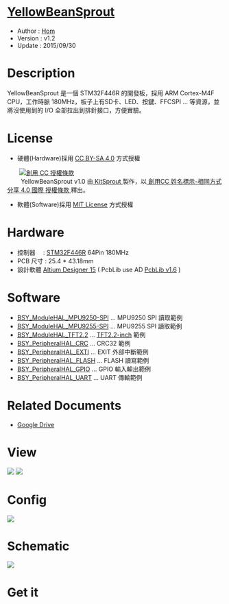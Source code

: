 [YellowBeanSprout](https://github.com/KitSprout/YellowBeanSprout)
========
* Author  : [Hom](https://github.com/Hom-Wang)
* Version : v1.2
* Update  : 2015/09/30

Description
========
YellowBeanSprout 是一個 STM32F446R 的開發板，採用 ARM Cortex-M4F CPU，工作時脈 180MHz，板子上有SD卡、LED、按鍵、FFCSPI ... 等資源，並將沒使用到的 I/O 全部拉出到排針接口，方便實驗。

License
========
* 硬體(Hardware)採用 [CC BY-SA 4.0](http://creativecommons.org/licenses/by-sa/4.0/deed.zh_TW) 方式授權 
  
　　<a rel="license" href="http://creativecommons.org/licenses/by-sa/4.0/deed.zh_TW"><img alt="創用 CC 授權條款" style="border-width:0" src="http://i.creativecommons.org/l/by-sa/3.0/tw/80x15.png" /></a>  
　　<span xmlns:dct="http://purl.org/dc/terms/" property="dct:title"> YellowBeanSprout v1.0 </span>由<a xmlns:cc="http://creativecommons.org/ns#" href="https://github.com/KitSprout" property="cc:attributionName" rel="cc:attributionURL"> KitSprout </a>製作，以<a rel="license" href="http://creativecommons.org/licenses/by-sa/4.0/deed.zh_TW"> 創用CC 姓名標示-相同方式分享 4.0 國際 授權條款 </a>釋出。  


* 軟體(Software)採用 [MIT License](http://opensource.org/licenses/MIT) 方式授權  

Hardware
========
* 控制器　 : [STM32F446R](http://www.st.com/web/catalog/mmc/FM141/SC1169/SS1577/LN1875) 64Pin 180MHz
* PCB 尺寸 : 25.4 * 43.18mm
* 設計軟體 [Altium Designer 15](http://www.altium.com/en/products/altium-designer) ( PcbLib use AD [PcbLib v1.6](https://github.com/KitSprout/AltiumDesigner_PcbLibrary/releases/tag/v1.6) )  

Software
========
* [BSY_ModuleHAL_MPU9250-SPI](https://github.com/KitSprout/YellowBeanSprout/tree/master/Software/BSY_ModuleHAL_MPU9250-SPI) ... MPU9250 SPI 讀取範例
* [BSY_ModuleHAL_MPU9255-SPI](https://github.com/KitSprout/YellowBeanSprout/tree/master/Software/BSY_ModuleHAL_MPU9255-SPI) ... MPU9255 SPI 讀取範例
* [BSY_ModuleHAL_TFT2.2](https://github.com/KitSprout/YellowBeanSprout/tree/master/Software/BSY_ModuleHAL_TFT2.2) ... [TFT2.2-inch](https://github.com/KitSprout/TFT_2.2-inch) 範例
* [BSY_PeripheralHAL_CRC](https://github.com/KitSprout/YellowBeanSprout/tree/master/Software/BSY_PeripheralHAL_CRC) ... CRC32 範例
* [BSY_PeripheralHAL_EXTI](https://github.com/KitSprout/YellowBeanSprout/tree/master/Software/BSY_PeripheralHAL_EXTI) ... EXIT 外部中斷範例
* [BSY_PeripheralHAL_FLASH](https://github.com/KitSprout/YellowBeanSprout/tree/master/Software/BSY_PeripheralHAL_FLASH) ... FLASH 讀寫範例
* [BSY_PeripheralHAL_GPIO](https://github.com/KitSprout/YellowBeanSprout/tree/master/Software/BSY_PeripheralHAL_GPIO) ... GPIO 輸入輸出範例
* [BSY_PeripheralHAL_UART](https://github.com/KitSprout/YellowBeanSprout/tree/master/Software/BSY_PeripheralHAL_UART) ... UART 傳輸範例

Related Documents
========
* [Google Drive](https://goo.gl/jY9T3I)

View
========
<img src="https://lh3.googleusercontent.com/-a6p-hFY2NtM/Vglsn3AxnxI/AAAAAAAAOGY/REeJanpPXnE/s1200-Ic42/DSC_0032.jpg" />
<img src="https://lh3.googleusercontent.com/-xxDO17aMR_Q/VgubiCQzDBI/AAAAAAAAOHo/js9KSuagLqo/s1200-Ic42/DSC_0004.jpg" />

Config
========
<img src="https://lh3.googleusercontent.com/-acQQZ4D0YxM/VgryJwbgv1I/AAAAAAAAOHQ/vHanOgteBDQ/s1200-Ic42/Config_v1.2.png" />

Schematic
========
<img src="https://lh3.googleusercontent.com/-S5mc7cZ6Evw/VgZMs0_GSDI/AAAAAAAAOBY/YIZz0TqZDYU/s1200-Ic42/Sch_YellowBeanSprout_v1.2.png" />

Get it
========
